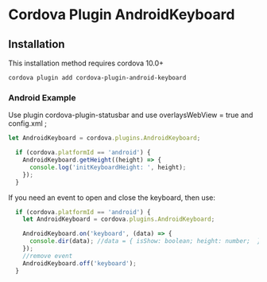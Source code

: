 # Cordova Plugin AndroidKeyboard

<!-- [![Android Testsuite](https://github.com/SinGlEBW/cordova-plugin-android-keyboard.git)](https://github.com/SinGlEBW/cordova-plugin-android-keyboard.git)  -->



## Installation

This installation method requires cordova 10.0+

    cordova plugin add cordova-plugin-android-keyboard

<!-- It is also possible to install via repo url directly ( unstable )

    cordova plugin add https://github.com/apache/cordova-plugin-statusbar.git -->


### Android Example


Use plugin cordova-plugin-statusbar and use overlaysWebView = true and config.xml <preference name="StatusBarOverlaysWebView" value="true" />;

```js
let AndroidKeyboard = cordova.plugins.AndroidKeyboard;

  if (cordova.platformId == 'android') {
    AndroidKeyboard.getHeight((height) => {
      console.log('initKeyboardHeight: ', height);
    });
  }


```

If you need an event to open and close the keyboard, then use:

```js
  if (cordova.platformId == 'android') {
    let AndroidKeyboard = cordova.plugins.AndroidKeyboard;

    AndroidKeyboard.on('keyboard', (data) => {
      console.dir(data); //data = { isShow: boolean; height: number;  }
    });
    //remove event
    AndroidKeyboard.off('keyboard');
  }
```